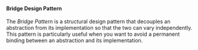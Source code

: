 #### Bridge Design Pattern

The *Bridge Pattern* is a structural design pattern that decouples an abstraction from its implementation so that the two can vary independently. 
This pattern is particularly useful when you want to avoid a permanent binding between an abstraction and its implementation.

